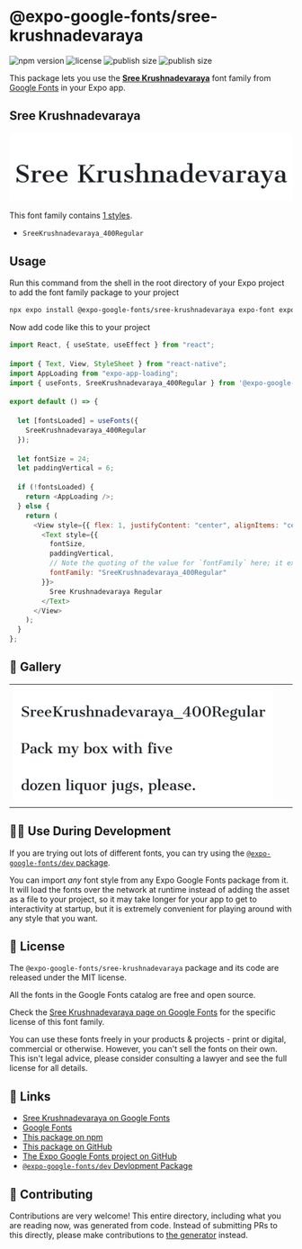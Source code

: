 # @expo-google-fonts/sree-krushnadevaraya

![npm version](https://flat.badgen.net/npm/v/@expo-google-fonts/sree-krushnadevaraya)
![license](https://flat.badgen.net/github/license/expo/google-fonts)
![publish size](https://flat.badgen.net/packagephobia/install/@expo-google-fonts/sree-krushnadevaraya)
![publish size](https://flat.badgen.net/packagephobia/publish/@expo-google-fonts/sree-krushnadevaraya)

This package lets you use the [**Sree Krushnadevaraya**](https://fonts.google.com/specimen/Sree+Krushnadevaraya) font family from [Google Fonts](https://fonts.google.com/) in your Expo app.

## Sree Krushnadevaraya

![Sree Krushnadevaraya](./font-family.png)

This font family contains [1 styles](#-gallery).

- `SreeKrushnadevaraya_400Regular`

## Usage

Run this command from the shell in the root directory of your Expo project to add the font family package to your project

```sh
npx expo install @expo-google-fonts/sree-krushnadevaraya expo-font expo-app-loading
```

Now add code like this to your project

```js
import React, { useState, useEffect } from "react";

import { Text, View, StyleSheet } from "react-native";
import AppLoading from "expo-app-loading";
import { useFonts, SreeKrushnadevaraya_400Regular } from '@expo-google-fonts/sree-krushnadevaraya';

export default () => {

  let [fontsLoaded] = useFonts({
    SreeKrushnadevaraya_400Regular
  });

  let fontSize = 24;
  let paddingVertical = 6;

  if (!fontsLoaded) {
    return <AppLoading />;
  } else {
    return (
      <View style={{ flex: 1, justifyContent: "center", alignItems: "center" }}>
        <Text style={{
          fontSize,
          paddingVertical,
          // Note the quoting of the value for `fontFamily` here; it expects a string!
          fontFamily: "SreeKrushnadevaraya_400Regular"
        }}>
          Sree Krushnadevaraya Regular
        </Text>
      </View>
    );
  }
};
```

## 🔡 Gallery


||||
|-|-|-|
|![SreeKrushnadevaraya_400Regular](./SreeKrushnadevaraya_400Regular.ttf.png)||||


## 👩‍💻 Use During Development

If you are trying out lots of different fonts, you can try using the [`@expo-google-fonts/dev` package](https://github.com/expo/google-fonts/tree/master/font-packages/dev#readme).

You can import _any_ font style from any Expo Google Fonts package from it. It will load the fonts over the network at runtime instead of adding the asset as a file to your project, so it may take longer for your app to get to interactivity at startup, but it is extremely convenient for playing around with any style that you want.


## 📖 License

The `@expo-google-fonts/sree-krushnadevaraya` package and its code are released under the MIT license.

All the fonts in the Google Fonts catalog are free and open source.

Check the [Sree Krushnadevaraya page on Google Fonts](https://fonts.google.com/specimen/Sree+Krushnadevaraya) for the specific license of this font family.

You can use these fonts freely in your products & projects - print or digital, commercial or otherwise. However, you can't sell the fonts on their own. This isn't legal advice, please consider consulting a lawyer and see the full license for all details.

## 🔗 Links

- [Sree Krushnadevaraya on Google Fonts](https://fonts.google.com/specimen/Sree+Krushnadevaraya)
- [Google Fonts](https://fonts.google.com/)
- [This package on npm](https://www.npmjs.com/package/@expo-google-fonts/sree-krushnadevaraya)
- [This package on GitHub](https://github.com/expo/google-fonts/tree/master/font-packages/sree-krushnadevaraya)
- [The Expo Google Fonts project on GitHub](https://github.com/expo/google-fonts)
- [`@expo-google-fonts/dev` Devlopment Package](https://github.com/expo/google-fonts/tree/master/font-packages/dev)

## 🤝 Contributing

Contributions are very welcome! This entire directory, including what you are reading now, was generated from code. Instead of submitting PRs to this directly, please make contributions to [the generator](https://github.com/expo/google-fonts/tree/master/packages/generator) instead.
